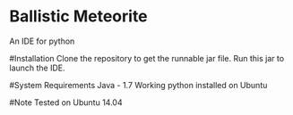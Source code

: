 # Ballistic Meteorite
An IDE for python

#Installation
Clone the repository to get the runnable jar file. Run this jar to launch the IDE.

#System Requirements
Java - 1.7
Working python installed on Ubuntu

#Note
Tested on Ubuntu 14.04
